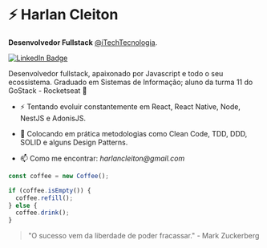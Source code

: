 # ⚡ Harlan Cleiton

**Desenvolvedor Fullstack** [@iTechTecnologia](https://github.com/Itech-Tecnologia).

[![LinkedIn Badge](https://img.shields.io/badge/linkedin--%238f2d07?style=for-the-badge&logo=linkedin&logoColor=white)](https://www.linkedin.com/in/harlan-cleiton-81613198/)

Desenvolvedor fullstack, apaixonado por Javascript e todo o seu ecossistema. Graduado em Sistemas de Informação; aluno da turma 11 do GoStack - Rocketseat 🚀

- ⚡ Tentando evoluir constantemente em React, React Native, Node, NestJS e AdonisJS.

- 💬 Colocando em prática metodologias como Clean Code, TDD, DDD, SOLID e alguns Design Patterns.

- 📫 Como me encontrar: _harlancleiton@gmail.com_

```ts
const coffee = new Coffee();

if (coffee.isEmpty()) {
  coffee.refill();
} else {
  coffee.drink();
}
```

> "O sucesso vem da liberdade de poder fracassar." - Mark Zuckerberg
